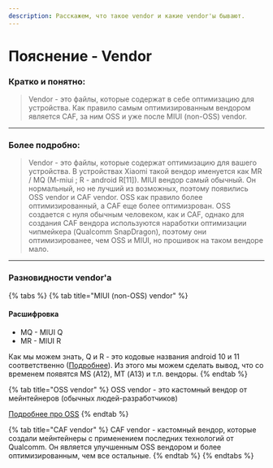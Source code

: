 ```yaml
---
description: Расскажем, что такое vendor и какие vendor'ы бывают.
---
```


# Пояснение - Vendor

### Кратко и понятно:

> Vendor - это файлы, которые содержат в себе оптимизацию для устройства. Как правило самым оптимизированным вендором является CAF, за ним OSS и уже после MIUI (non-OSS) vendor.

****

### **Более подробно:**

> Vendor - это файлы, которые содержат оптимизацию для вашего устройства. В устройствах Xiaomi такой вендор именуется как MR / MQ (M-miui ; R - android R\[11]). MIUI вендор самый обычный. Он нормальный, но не лучший из возможных, поэтому появились OSS vendor и CAF vendor. OSS как правило более оптимизированный, а CAF еще более оптимизрован. OSS создается с нуля обычным человеком, как и CAF, однако для создания CAF вендора используются наработки оптимизации чипмейкера (Qualcomm SnapDragon), поэтому они оптимизированее, чем OSS и MIUI, но прошивок на таком вендоре мало.

****

### Разновидности vendor'а

{% tabs %}
{% tab title="MIUI (non-OSS) vendor" %}
#### Расшифровка

* MQ - MIUI Q
* MR - MIUI R



Как мы можем знать, Q и R - это кодовые названия android 10 и 11 соответственно ([Подробнее](code-name-android.md)). Из этого мы можем сделать вывод, что со временем появятся MS (А12), MT (А13) и т.п. вендоры.
{% endtab %}

{% tab title="OSS vendor" %}
OSS vendor - это кастомный вендор от мейнтейнеров (обычных людей-разработчиков)

[Подробнее про OSS](oss-is.md)
{% endtab %}

{% tab title="CAF vendor" %}
CAF vendor - кастомный вендор, которые создали мейнтейнеры с применением последних технологий от Qualcomm. Он является улучшенным OSS вендором и более оптимизированным, чем все остальные.
{% endtab %}
{% endtabs %}
